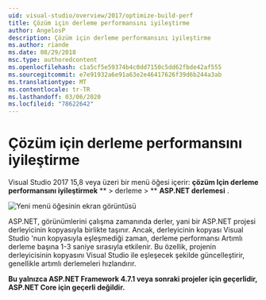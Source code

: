 ```yaml
---
uid: visual-studio/overview/2017/optimize-build-perf
title: Çözüm için derleme performansını iyileştirme
author: AngelosP
description: Çözüm için derleme performansını iyileştirme
ms.author: riande
ms.date: 08/29/2018
msc.type: authoredcontent
ms.openlocfilehash: c1a5cf5e59374b4c0dd7150c5dd62fbde42af555
ms.sourcegitcommit: e7e91932a6e91a63e2e46417626f39d6b244a3ab
ms.translationtype: MT
ms.contentlocale: tr-TR
ms.lasthandoff: 03/06/2020
ms.locfileid: "78622642"
---
```

# <a name="optimize-build-performance-for-solution"></a>Çözüm için derleme performansını iyileştirme

Visual Studio 2017 15,8 veya üzeri bir menü öğesi içerir: **çözüm Için derleme performansını iyileştirmek** ** > derleme > ** **ASP.NET derlemesi** .

![Yeni menü öğesinin ekran görüntüsü](optimize-build-perf/_static/optimize-build-performance-for-solution.png)

ASP.NET, görünümlerini çalışma zamanında derler, yani bir ASP.NET projesi derleyicinin kopyasıyla birlikte taşınır. Ancak, derleyicinin kopyası Visual Studio 'nun kopyasıyla eşleşmediği zaman, derleme performansı Artımlı derleme başına 1-3 saniye sırasıyla etkilenir. Bu özellik, projenin derleyicisinin kopyasını Visual Studio ile eşleşecek şekilde güncelleştirir, genellikle artımlı derlemeleri hızlandırır.

**Bu yalnızca ASP.NET Framework 4.7.1 veya sonraki projeler için geçerlidir, ASP.NET Core için geçerli değildir.**
